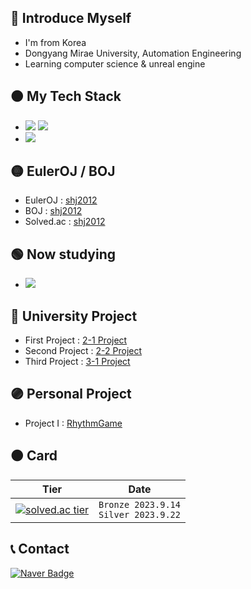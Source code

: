 ## 🔴 Introduce Myself

- I'm from Korea
- Dongyang Mirae University, Automation Engineering
- Learning computer science & unreal engine

## 🟠 My Tech Stack
- <img src="https://img.shields.io/badge/C-172B4D?style=flat&logo=C&logoColor=white"/> <img src="https://img.shields.io/badge/C++-1E88E5?style=flat&logo=C%2B%2B&logoColor=white"/>
- <img src="https://img.shields.io/badge/ROS-gray?style=flat&logo=ros&logoColor=white"/>

## 🟡 EulerOJ / BOJ
- EulerOJ   : [shj2012](https://euleroj.io/profile/shj2012)
- BOJ       : [shj2012](https://www.acmicpc.net/user/shj2012)
- Solved.ac : [shj2012](https://solved.ac/profile/shj2012)

## 🟢 Now studying
- <img src="https://img.shields.io/badge/Unreal_Engine-black?style=flat&logo=unrealengine&logoColor=white"/>

## 🔵 University Project
- First Project  : [2-1 Project](https://github.com/whiteyeoul/DMU_2-1_Project)
- Second Project : [2-2 Project](https://github.com/whiteyeoul/DMU_2-2_Project)
- Third Project  : [3-1 Project](https://github.com/whiteyeoul/DMU_3-1_Project)

## 🟣 Personal Project
- Project I : [RhythmGame](https://github.com/whiteyeoul/RhythmGame)

## 🟤 Card
|Tier|Date|
|------|---|
|[![solved.ac tier](http://mazassumnida.wtf/api/v2/generate_badge?boj=shj2012)](https://solved.ac/shj2012)|`Bronze 2023.9.14`</br>`Silver 2023.9.22`|

## 📞 Contact
[![Naver Badge](https://img.shields.io/badge/Naver-03C75A?style=flat-square&logo=Naver&logoColor=white&link=mailto:shj2012@naver.com)](mailto:shj2012@naver.com)
